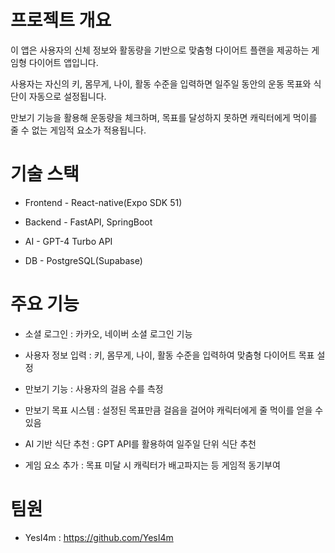 # 프로젝트 개요

이 앱은 사용자의 신체 정보와 활동량을 기반으로 맞춤형 다이어트 플랜을 제공하는 게임형 다이어트 앱입니다. 

사용자는 자신의 키, 몸무게, 나이, 활동 수준을 입력하면 일주일 동안의 운동 목표와 식단이 자동으로 설정됩니다. 

만보기 기능을 활용해 운동량을 체크하며, 목표를 달성하지 못하면 캐릭터에게 먹이를 줄 수 없는 게임적 요소가 적용됩니다.

# 기술 스택

- Frontend - React-native(Expo SDK 51)

- Backend - FastAPI, SpringBoot

- AI - GPT-4 Turbo API

- DB - PostgreSQL(Supabase)

# 주요 기능

- 소셜 로그인 : 카카오, 네이버 소셜 로그인 기능

- 사용자 정보 입력 : 키, 몸무게, 나이, 활동 수준을 입력하여 맞춤형 다이어트 목표 설정
  
- 만보기 기능 : 사용자의 걸음 수를 측정
  
- 만보기 목표 시스템 : 설정된 목표만큼 걸음을 걸어야 캐릭터에게 줄 먹이를 얻을 수 있음
  
- AI 기반 식단 추천 : GPT API를 활용하여 일주일 단위 식단 추천
  
- 게임 요소 추가 : 목표 미달 시 캐릭터가 배고파지는 등 게임적 동기부여

# 팀원
- YesI4m : https://github.com/YesI4m
